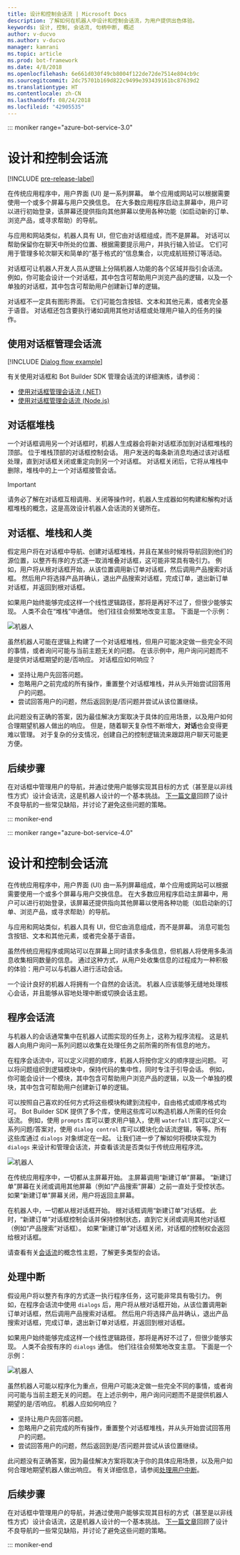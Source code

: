 ```yaml
---
title: 设计和控制会话流 | Microsoft Docs
description: 了解如何在机器人中设计和控制会话流，为用户提供出色体验。
keywords: 设计, 控制, 会话流, 句柄中断, 概述
author: v-ducvo
ms.author: v-ducvo
manager: kamrani
ms.topic: article
ms.prod: bot-framework
ms.date: 4/8/2018
ms.openlocfilehash: 6e661d030f49cb8004f122de72de7514e804cb9c
ms.sourcegitcommit: 2dc75701b169d822c9499e393439161bc87639d2
ms.translationtype: HT
ms.contentlocale: zh-CN
ms.lasthandoff: 08/24/2018
ms.locfileid: "42905535"
---
```

::: moniker range="azure-bot-service-3.0"

# <a name="design-and-control-conversation-flow"></a>设计和控制会话流

[!INCLUDE [pre-release-label](./includes/pre-release-label-v3.md)]

在传统应用程序中，用户界面 (UI) 是一系列屏幕。 
单个应用或网站可以根据需要使用一个或多个屏幕与用户交换信息。 
在大多数应用程序启动主屏幕中，用户可以进行初始登录，该屏幕还提供指向其他屏幕以使用各种功能（如启动新的订单、浏览产品，或寻求帮助）的导航。

与应用和网站类似，机器人具有 UI，但它由对话框组成，而不是屏幕。 对话可以帮助保留你在聊天中所处的位置、根据需要提示用户，并执行输入验证。 它们可用于管理多轮次聊天和简单的“基于格式的”信息集合，以完成航班预订等活动。

对话框可让机器人开发人员从逻辑上分隔机器人功能的各个区域并指引会话流。 例如，你可能会设计一个对话框，其中包含可帮助用户浏览产品的逻辑，以及一个单独的对话框，其中包含可帮助用户创建新订单的逻辑。 

对话框不一定具有图形界面。 它们可能包含按钮、文本和其他元素，或者完全基于语音。 对话框还包含要执行诸如调用其他对话框或处理用户输入的任务的操作。

## <a name="using-dialogs-to-manage-conversation-flow"></a>使用对话框管理会话流

[!INCLUDE [Dialog flow example](./includes/snippet-dotnet-manage-conversation-flow-intro.md)]

有关使用对话框和 Bot Builder SDK 管理会话流的详细演练，请参阅：

- [使用对话框管理会话流 (.NET)](./dotnet/bot-builder-dotnet-manage-conversation-flow.md)
- [使用对话框管理会话流 (Node.js)](./nodejs/bot-builder-nodejs-manage-conversation-flow.md)

## <a name="dialog-stack"></a>对话框堆栈

一个对话框调用另一个对话框时，机器人生成器会将新对话框添加到对话框堆栈的顶部。 
位于堆栈顶部的对话框控制会话。 
用户发送的每条新消息均通过该对话框处理，直到对话框关闭或重定向到另一个对话框。 
对话框关闭后，它将从堆栈中删除，堆栈中的上一个对话框接管会话。 

> [!IMPORTANT]
> 请务必了解在对话框互相调用、关闭等操作时，机器人生成器如何构建和解构对话框堆栈的概念，这是高效设计机器人会话流的关键所在。 

## <a name="dialogs-stacks-and-humans"></a>对话框、堆栈和人类

假定用户将在对话框中导航、创建对话框堆栈，并且在某些时候将导航回到他们的源位置，以整齐有序的方式逐一取消堆叠对话框，这可能非常具有吸引力。 
例如，用户将从根对话框开始，从该位置调用新订单对话框，然后调用产品搜索对话框。 
然后用户将选择产品并确认，退出产品搜索对话框，完成订单，退出新订单对话框，并返回到根对话框。 

如果用户始终能够完成这样一个线性逻辑路径，那将是再好不过了，但很少能够实现。 
人类不会在“堆栈”中通信。 他们往往会频繁地改变主意。 
下面是一个示例： 

![机器人](./media/bot-service-design-conversation-flow/stack-issue.png)

虽然机器人可能在逻辑上构建了一个对话框堆栈，但用户可能决定做一些完全不同的事情，或者询问可能与当前主题无关的问题。 
在该示例中，用户询问问题而不是提供对话框期望的是/否响应。 
对话框应如何响应？

- 坚持让用户先回答问题。 
- 忽略用户之前完成的所有操作，重置整个对话框堆栈，并从头开始尝试回答用户的问题。 
- 尝试回答用户的问题，然后返回到是/否问题并尝试从该位置继续。 

此问题没有正确的答案，因为最佳解决方案取决于具体的应用场景，以及用户如何合理期望机器人做出的响应。 但是，随着聊天复杂性不断增大，**对话**也会变得更难以管理。 对于复杂的分支情况，创建自己的控制逻辑流来跟踪用户聊天可能更方便。

## <a name="next-steps"></a>后续步骤

在对话框中管理用户的导航，并通过使用户能够实现其目标的方式（甚至是以非线性方式）设计会话流，这是机器人设计的一个基本挑战。 
[下一篇文章](./bot-service-design-navigation.md)回顾了设计不良导航的一些常见缺陷，并讨论了避免这些问题的策略。 

::: moniker-end

::: moniker range="azure-bot-service-4.0"
# <a name="design-and-control-conversation-flow"></a>设计和控制会话流

在传统应用程序中，用户界面 (UI) 由一系列屏幕组成，单个应用或网站可以根据需要使用一个或多个屏幕与用户交换信息。 
在大多数应用程序启动主屏幕中，用户可以进行初始登录，该屏幕还提供指向其他屏幕以使用各种功能（如启动新的订单、浏览产品，或寻求帮助）的导航。

与应用和网站类似，机器人具有 UI，但它由消息组成，而不是屏幕。 消息可能包含按钮、文本和其他元素，或者完全基于语音。 

虽然传统应用程序或网站可以在屏幕上同时请求多条信息，但机器人将使用多条消息收集相同数量的信息。 通过这种方式，从用户处收集信息的过程成为一种积极的体验：用户可以与机器人进行活动会话。 

一个设计良好的机器人将拥有一个自然的会话流。 机器人应该能够无缝地处理核心会话，并且能够从容地处理中断或切换会话主题。 

## <a name="procedural-conversation-flow"></a>程序会话流

与机器人的会话通常集中在机器人试图实现的任务上，这称为程序流程。 这是机器人向用户询问一系列问题以收集在处理任务之前所需的所有信息的地方。

在程序会话流中，可以定义问题的顺序，机器人将按你定义的顺序提出问题。 可以将问题组织到逻辑模块中，保持代码的集中性，同时专注于引导会话。 例如，你可能会设计一个模块，其中包含可帮助用户浏览产品的逻辑，以及一个单独的模块，其中包含可帮助用户创建新订单的逻辑。 

可以按照自己喜欢的任何方式将这些模块构建到流程中，自由格式或顺序格式均可。 Bot Builder SDK 提供了多个库，使用这些库可以构造机器人所需的任何会话流。 例如，使用 `prompts` 库可以要求用户输入，使用 `waterfall` 库可以定义一系列问题/答案对，使用 `dialog control` 库可以模块化会话流逻辑，等等。所有这些库通过 `dialogs` 对象绑定在一起。 让我们进一步了解如何将模块实现为 `dialogs` 来设计和管理会话流，并查看该流是否类似于传统应用程序流。

![机器人](./media/designing-bots/core/dialogs-screens.png)

在传统应用程序中，一切都从主屏幕开始。
主屏幕调用“新建订单”屏幕。
“新建订单”屏幕在关闭或调用其他屏幕（例如“产品搜索”屏幕）之前一直处于受控状态。 
如果“新建订单”屏幕关闭，用户将返回主屏幕。

在机器人中，一切都从根对话框开始。 
根对话框调用“新建订单”对话框。 
此时，“新建订单”对话框控制会话并保持控制状态，直到它关闭或调用其他对话框（例如“产品搜索”对话框）。 
如果“新建订单”对话框关闭，对话框的控制权会返回给根对话框。

请查看有关[会话流](v4sdk/bot-builder-conversations.md)的概念性主题，了解更多类型的会话。

## <a name="handle-interruptions"></a>处理中断

假设用户将以整齐有序的方式逐一执行程序任务，这可能非常具有吸引力。 
例如，在程序会话流中使用 `dialogs` 后，用户将从根对话框开始，从该位置调用新订单对话框，然后调用产品搜索对话框。 然后用户将选择产品并确认，退出产品搜索对话框，完成订单，退出新订单对话框，并返回到根对话框。 

如果用户始终能够完成这样一个线性逻辑路径，那将是再好不过了，但很少能够实现。 
人类不会按有序的 `dialogs` 通信。 他们往往会频繁地改变主意。 
下面是一个示例： 

![机器人](./media/bot-service-design-conversation-flow/stack-issue.png)

虽然机器人可能以程序化为重点，但用户可能决定做一些完全不同的事情，或者询问可能与当前主题无关的问题。 
在上述示例中，用户询问问题而不是提供机器人期望的是/否响应。 
机器人应如何响应？

- 坚持让用户先回答问题。 
- 忽略用户之前完成的所有操作，重置整个对话框堆栈，并从头开始尝试回答用户的问题。 
- 尝试回答用户的问题，然后返回到是/否问题并尝试从该位置继续。 

此问题没有正确答案，因为最佳解决方案将取决于你的具体应用场景，以及用户如何合理地期望机器人做出响应。 有关详细信息，请参阅[处理用户中断](v4sdk/bot-builder-howto-handle-user-interrupt.md)。

## <a name="next-steps"></a>后续步骤

在对话框中管理用户的导航，并通过使用户能够实现其目标的方式（甚至是以非线性方式）设计会话流，这是机器人设计的一个基本挑战。 
[下一篇文章](~/bot-service-design-navigation.md)回顾了设计不良导航的一些常见缺陷，并讨论了避免这些问题的策略。 

::: moniker-end
